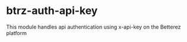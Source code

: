 # btrz-auth-api-key
This module handles api authentication using x-api-key on the Betterez platform
